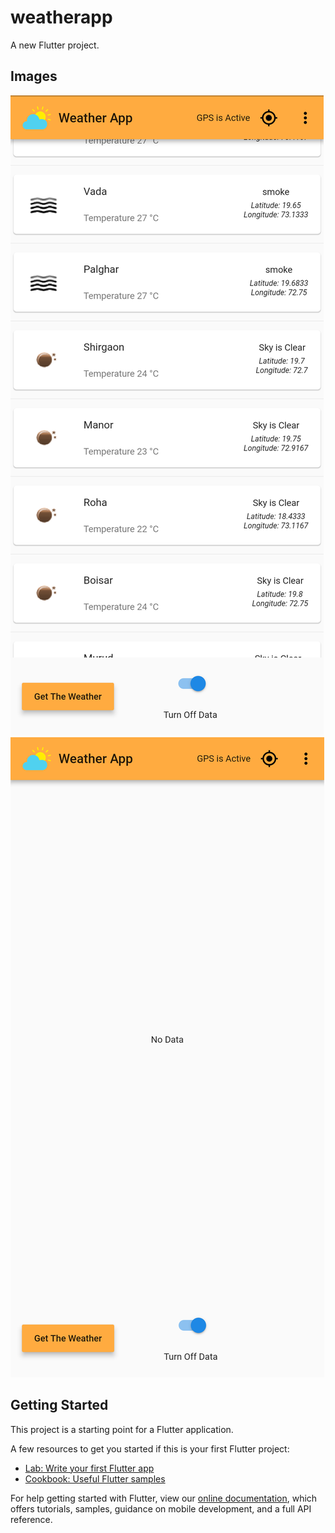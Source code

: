 # weatherapp

A new Flutter project.

## Images
![Image 1](https://github.com/harsh-kukreja/weatherapp/blob/master/flutter_02.png)
![Image 2](https://github.com/harsh-kukreja/weatherapp/blob/master/flutter_01.png)
## Getting Started

This project is a starting point for a Flutter application.

A few resources to get you started if this is your first Flutter project:

- [Lab: Write your first Flutter app](https://flutter.io/docs/get-started/codelab)
- [Cookbook: Useful Flutter samples](https://flutter.io/docs/cookbook)

For help getting started with Flutter, view our 
[online documentation](https://flutter.io/docs), which offers tutorials, 
samples, guidance on mobile development, and a full API reference.
